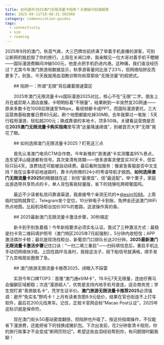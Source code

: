```yaml
---
title: 如何避开2025澳门无限流量卡陷阱？关键疑问权威解答
date: 2025-09-11T18:48:31.502966
category: communication-guides
tags:
  - connectivity
  - sim
  - roaming
---
```


2025年9月的澳门，秋高气爽，大三巴牌坊前挤满了举着手机直播的游客，可别让断网的尴尬毁了你的旅行。上周在关闸口岸，我亲眼见一位大哥对着手机干瞪眼——国际漫游费瞬间冲破500元，他差点把手机扔进内港。这种痛，我们谁没经历过？尤其今年澳门旅游局数据显示，秋季游客量同比涨了23%，但网络陷阱反而更多了。别急，今天我就用血泪教训帮你拆穿那些“无限流量”的假把式。

　　## 陷阱一：所谓“无限”背后藏着限速雷区

　　2025年澳门无限流量卡vs国际漫游2025对比，核心不在“无限”二字。朋友上月在威尼斯人酒店直播，卡明明标着“不限量”，结果刷到一半突然变2G网速——原来多数卡在10GB后限速至1Mbps，看视频都卡成PPT。而国际漫游更坑，三大运营商基础套餐日费80元起，刷个地图都能吃掉30MB。去年我算过一笔账：5天行程用漫游，轻松超200元；换成靠谱的本地卡，顶多50块。关键看运营商是否在**2025澳门无限流量卡购买指南**里写清“达量降速阈值”，别被首页大字“无限”晃花了眼。

　　## 如何选择澳门无限流量卡2025？盯死这三点

　　首先认准澳门电讯CTM合作商，今年新推的“游澳通”卡实测覆盖95%景点，连东望洋山隧道都有信号。其次查清有效期——很多游客贪便宜买30天卡，但实际只玩4天，浪费钱还可能被自动续费。最后看附加服务：像紧急客服是否中文支持？我在议事亭前地迷路时，靠卡内附赠的24小时粤语导航才脱困。**如何选择澳门无限流量卡2025**的精髓就在这：别信“最便宜”，信“最适配”。举个栗子，家庭出游选带共享热点的卡，单人背包客挑轻量版，省下的钱够吃两顿葡国鸡。

　　最近不少读者私信问靠谱渠道，我直接甩个亲测无坑的✈[@esim1088](https://t.me/s/esim1088)。上周临时加购就靠它，Telegram发个定位，10分钟电子卡到账，免押金还送澳门WiFi热点地图。比起机场柜台加价30%的套路，这波操作真的香。

　　## 2025最新澳门无限流量卡激活步骤，30秒搞定

　　新卡到手别急着插！今年新规要求必须实名认证。我试了三种激活方式：最稳是扫卡背二维码填护照号（澳门特区2025年7月起强制），5分钟内收短信；APP激活偶尔卡顿；最坑是现场找柜台，新葡京门口排队长达20分钟。**2025最新澳门无限流量卡激活步骤**记住口诀：“一扫二填三重启”——扫码填信息后，重启手机比手动切网络快3倍。上回在路环岛渔村，我按这法子，刚下船信号就满格，顺手发了九宫格朋友圈救了急。

　　## 澳门旅游无限流量卡推荐2025，闭眼入不踩雷

　　实测今年口碑TOP3：首推“澳门通eSIM卡”，19.9元7天无限量，连凼仔赛马会偏僻区域都稳；次选“漫游超人”，优势是支持内地手机号直连，适合商务党；学生党盯紧“青旅联名卡”，凭学生证半价。**澳门旅游无限流量卡推荐2025**必须强调：避开“免实名”野鸡卡！上月有读者贪图9.9元低价，结果在官也街连不上打车软件，最后花200元找黑车。记住，正规卡官网会标“Macao Post认证”，2025年这标识就是保命符。

　　现在澳门街头5G基站密度翻倍，但陷阱也升级了。按这份指南操作，不仅能省下漫游费，还能把省下的钱换成猪扒包。下次出发前，花2分钟查清卡规则，你的旅行故事才不会变成“断网历险记”。希望这些血泪经验帮到你，有问题随时戳我聊！
